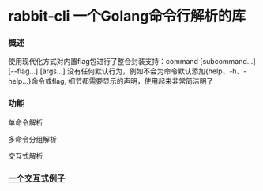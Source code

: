 # rabbit-cli 一个Golang命令行解析的库

### 概述 
使用现代化方式对内置flag包进行了整合封装支持：command [subcommand...] [--flag...] [args...]
没有任何默认行为，例如不会为命令默认添加{help、-h、-help...}命令或flag,
细节都需要显示的声明，使用起来非常简洁明了

### 功能
单命令解析

多命令分组解析

交互式解析

### [一个交互式例子](example)





